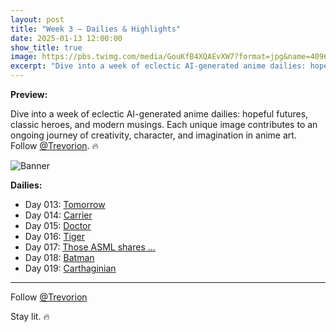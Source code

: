 ```yaml
---
layout: post
title: "Week 3 – Dailies & Highlights"
date: 2025-01-13 12:00:00
show_title: true
image: https://pbs.twimg.com/media/GouKfB4XQAEvXW7?format=jpg&name=4096x4096
excerpt: "Dive into a week of eclectic AI-generated anime dailies: hopeful futures, classic heroes, and modern musings. Each unique image contributes to an ongoing journey of creativity, character, and imagination in anime art."
---
```

  
**Preview:**  
  
Dive into a week of eclectic AI-generated anime dailies: hopeful futures, classic heroes, and modern musings. Each unique image contributes to an ongoing journey of creativity, character, and imagination in anime art. Follow [@Trevorion](https://x.com/Trevorion). 🔥
  
![Banner](https://pbs.twimg.com/media/GouKfB4XQAEvXW7?format=jpg&name=4096x4096)
  
**Dailies:**
- Day 013: [Tomorrow](https://x.com/Trevorion/status/1878626465560048039)
- Day 014: [Carrier](https://x.com/Trevorion/status/1878957096307442105)
- Day 015: [Doctor](https://x.com/Trevorion/status/1879397776209158212)
- Day 016: [Tiger](https://x.com/Trevorion/status/1880138573032353910)
- Day 017: [Those ASML shares ...](https://x.com/Trevorion/status/1880304306769027312)
- Day 018: [Batman](https://x.com/Trevorion/status/1880516304832287107)
- Day 019: [Carthaginian](https://x.com/Trevorion/status/1880989468766949412)

---
Follow [@Trevorion](https://x.com/Trevorion)

Stay lit. 🔥
